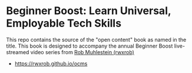 # Beginner Boost: Learn Universal, Employable Tech Skills

This repo contains the source of the "open content" book as named in the title. This book is designed to accompany the annual Beginner Boost live-streamed video series from [Rob Muhlestein (rwxrob)](https://linktr.ee/rwxrob)


* <https://rwxrob.github.io/ocms>
